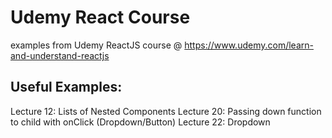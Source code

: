 # Udemy React Course  
examples from Udemy ReactJS course @ https://www.udemy.com/learn-and-understand-reactjs

## Useful Examples:
Lecture 12: Lists of Nested Components
Lecture 20: Passing down function to child with onClick (Dropdown/Button)
Lecture 22: Dropdown
